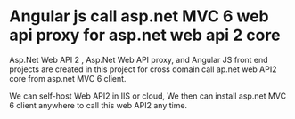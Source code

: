 # Angular js call asp.net MVC 6 web api proxy for asp.net web api 2 core 

Asp.Net Web API 2 , Asp.Net Web API proxy, and Angular JS front end projects are created in this project for cross domain call ap.net web API2 core from asp.net MVC 6 client.

We can self-host Web API2 in IIS or cloud, We then can install asp.net MVC 6 client anywhere to call this web API2 any time. 
